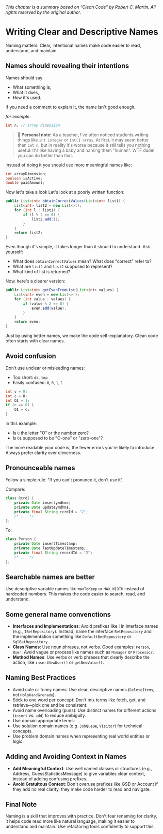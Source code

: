 *This chapter is a summary based on “Clean Code” by Robert C. Martin. All rights reserved by the original author.*

# Writing Clear and Descriptive Names
Naming matters. Clear, intentional names make code easier to read, understand, and maintain.

## Names should revealing their intentions
Names should say:
* What something is,
* What it does,
* How it's used.

If you need a comment to explain it, the name isn't good enough.

*for example*:
```java
int n; // array dimension
```

> 🚩 **Personal note:** As a teacher, I've often noticed students writing things like `int integer` or `int[] array`. At first, it may seem better than `int n`, but in reality it's worse because it still tells you nothing useful. It's like having a baby and naming them "human". WTF dude! you can do better than that.

instead of doing it you should use more meaningful names like:
```java
int arrayDimension;
boolean isActive;
double paidAmount;
```

Now let's take a look Let's look at a poorly written function:
```java
public List<int> obtainCorrectValues(List<int> list1) {
    List<int> list2 = new List<>();
    for (int l : list1) {
        if (l % 2 == 0) {
            list2.add(l);
        }
    }
    return list2;
}
```
Even though it's simple, it takes longer than it should to understand. Ask yourself:
* What does `obtainCorrectValues` mean? What does "correct" refer to?
* What are `list1` and `list2` supposed to represent?
* What kind of list is returned?

Now, here's a clearer version:
```java
public List<int> getEvenFromList(List<int> values) {
    List<int> even = new List<>();
    for (int value : values) {
        if (value % 2 == 0) {
            even.add(value);
        }
    }
    return even;
}
```
Just by using better names, we make the code self-explanatory. Clean code often starts with clear names.

## Avoid confusion
Don't use unclear or misleading names:
* Too short: `ds`, `tmp`
* Easily confused: `O`, `0`, `l`, `1`
```java
int v = 0;
int c = O;
int O1 = 1;
if (c == 0) {
    O1 = c;
}
```
In this example:
* Is `O` the letter "O" or the number zero?
* Is `O1` supposed to be "O-one" or "zero-one"?

The more readable your code is, the fewer errors you're likely to introduce. Always prefer clarity over cleverness.

## Pronounceable names
Follow a simple rule: "If you can't pronunce it, don't use it".

Compare:
```java
class Rcrd2 {
	private Date insertymdhms;
	private Date updateymdhms;
	private final String rcrdId = "2";
	/* ... */
};
```

To:
```java
class Person {
	private Date insertTimestamp;
	private Date lastUpdateTimestamp;;
	private final String recordId = "2";
	/* ... */
};
```

## Searchable names are better
Use descriptive variable names like `maxToKeep` or `MAX_WIDTH` instead of hardcoded numbers. This makes the code easier to search, read, and understand.

## Some general name convenctions
* **Interfaces and Implementations**: Avoid prefixes like I in interface names (e.g., `IBetRepository`). Instead, name the interface `BetRepository` and the implementation something like `DefaultBetRepository` or `SqlBetRepository`.
* **Class Names**: Use noun phrases, not verbs. Good examples: `Person`, `User`. Avoid vague or process like names such as `Manager` or `Processor`.
* **Method Names**: Use verbs or verb phrases that clearly describe the action, like `insertNewUser()` or `getNewValue()`.

## Naming Best Practices
* Avoid cute or funny names: Use clear, descriptive names (`DeleteItems`, not `HolyHandGrenade`).
* Stick to one word per concept: Don't mix terms like fetch, get, and retrieve—pick one and be consistent.
* Avoid name overloading (puns): Use distinct names for different actions (`insert` vs. `add`) to reduce ambiguity.
* Use domain appropriate terms:
* Use solution domain names (e.g. `JobQueue`, `Visitor`) for technical concepts.
* Use problem domain names when representing real world entities or logic.


## Adding and Avoiding Context in Names
* **Add Meaningful Context**: Use well named classes or structures (e.g., Address, GuessStatisticsMessage) to give variables clear context, instead of adding confusing prefixes.
* **Avoid Gratuitous Context**: Don't overuse prefixes like GSD or Account if they add no real clarity, they make code harder to read and navigate.

## Final Note
Naming is a skill that improves with practice. Don't fear renaming for clarity, it helps code read more like natural language, making it easier to understand and maintain. Use refactoring tools confidently to support this.